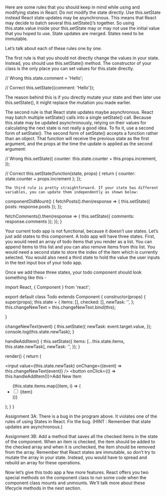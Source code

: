 Here are some rules that you should keep in mind while using and modifying states in React: 
Do not modify the state directly. Use this.setState instead
React state updates may be asynchronous. This means that React may decide to batch several this.setState()’s together. So using this.state.value inside your this.setState may or may not use the initial value that you hoped to use.
State updates are merged.
States need to be immutable.

Let’s talk about each of these rules one by one.

The first rule is that you should not directly change the values in your state. Instead, you should use this.setState() method. The constructor of your class is the only place you can set values for this.state directly.

// Wrong
this.state.comment = 'Hello';
 
// Correct
this.setState({comment: 'Hello'});

The reason behind this is if you directly mutate your state and then later use this.setState(), it might replace the mutation you made earlier.

The second rule is that React state updates maybe asynchronous. React may batch multiple setState() calls into a single setState() call. Because this.state may be updated asynchronously, relying on their values for calculating the next state is not really a good idea. To fix it, use a second form of setState(). The second form of setState() accepts a function rather than an object. That function will receive the previous state as the first argument, and the props at the time the update is applied as the second argument:

// Wrong
this.setState({
 counter: this.state.counter + this.props.increment,
});
 
// Correct
this.setState(function(state, props) {
 return {
   counter: state.counter + props.increment
 };
});


	The third rule is pretty straightforward. If your state has different variables, you can update them independently as shown below:

 componentDidMount() {
   fetchPosts().then(response => {
     this.setState({
       posts: response.posts
     });
   });
 
   fetchComments().then(response => {
     this.setState({
       comments: response.comments
     });
   });
 }


Your current todo app is not functional, because it doesn’t use states. Let’s just add states to this component. A todo app will have three states. First, you would need an array of todo items that you render as a list. You can append items to this list and you can also remove items from this list. You would need a second state to store the index of the item which is currently selected. You would also need a third state to hold the value the user inputs in the text input box of your todo app.

Once we add these three states, your todo component should look something like this - 

 
import React, { Component } from 'react';
 
export default class Todo extends Component {
 constructor(props) {
   super(props);
   this.state = {
     items: [],
     checked: [],
     newTask: '',
   };
   this.changeNewText = this.changeNewText.bind(this);
  
 }
 
 changeNewText(event) {
   this.setState({
     newTask: event.target.value,
   });
   console.log(this.state.newTask);
 }
 
 handleAddItem() {
   this.setState({
     items: [...this.state.items, this.state.newTask],
     newTask: '',
   });
 }
 
 render() {
   return (
     <div>
       <input
         value={this.state.newTask}
         onChange={(event) => this.changeNewText(event)}
       />
       <button onClick={() => this.handleAddItem()}>Add New Item </button>
       <ul>
         {this.state.items.map((item, i) => (
           <li>
             <input type='checkbox' />
             {item}
           </li>
         ))}
       </ul>
     </div>
   );
 }
}

Assignment 3A: There is a bug in the program above. It violates one of the rules of using States in React. Fix the bug. (HINT : Remember that state updates are asynchronous.)

Assignment 3B: Add a method that saves all the checked items in the state of the component. When an item is checked, the item should be added to the checked array and when it is unchecked, the item should be removed from the array. Remember that React states are immutable, so don’t try to mutate the array in your state. Instead, you would have to spread and rebuild an array for these operations.

Now let’s give this todo app a few more features. React offers you two special methods on the component class to run some code when the component class mounts and unmounts. We'll talk more about these lifecycle methods in the next section.